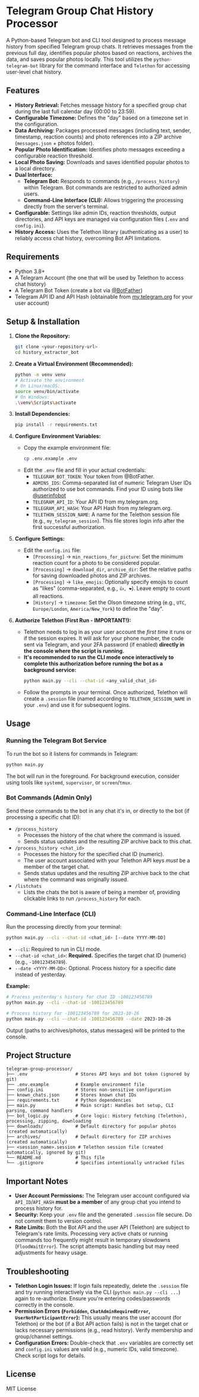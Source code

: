 # Telegram Group Chat History Processor

A Python-based Telegram bot and CLI tool designed to process message history from specified Telegram group chats. It retrieves messages from the previous full day, identifies popular photos based on reactions, archives the data, and saves popular photos locally. This tool utilizes the `python-telegram-bot` library for the command interface and `Telethon` for accessing user-level chat history.

## Features

*   **History Retrieval:** Fetches message history for a specified group chat during the last full calendar day (00:00 to 23:59).
*   **Configurable Timezone:** Defines the "day" based on a timezone set in the configuration.
*   **Data Archiving:** Packages processed messages (including text, sender, timestamp, reaction counts) and photo references into a ZIP archive (`messages.json` + photos folder).
*   **Popular Photo Identification:** Identifies photo messages exceeding a configurable reaction threshold.
*   **Local Photo Saving:** Downloads and saves identified popular photos to a local directory.
*   **Dual Interface:**
    *   **Telegram Bot:** Responds to commands (e.g., `/process_history`) within Telegram. Bot commands are restricted to authorized admin users.
    *   **Command-Line Interface (CLI):** Allows triggering the processing directly from the server's terminal.
*   **Configurable:** Settings like admin IDs, reaction thresholds, output directories, and API keys are managed via configuration files (`.env` and `config.ini`).
*   **History Access:** Uses the Telethon library (authenticating as a user) to reliably access chat history, overcoming Bot API limitations.

## Requirements

*   Python 3.8+
*   A Telegram Account (the one that will be used by Telethon to access chat history)
*   A Telegram Bot Token (create a bot via [@BotFather](https://t.me/BotFather))
*   Telegram API ID and API Hash (obtainable from [my.telegram.org](https://my.telegram.org/apps) for your user account)

## Setup & Installation

1.  **Clone the Repository:**
    ```bash
    git clone <your-repository-url>
    cd history_extractor_bot
    ```

2.  **Create a Virtual Environment (Recommended):**
    ```bash
    python -m venv venv
    # Activate the environment
    # On Linux/macOS:
    source venv/bin/activate
    # On Windows:
    .\venv\Scripts\activate
    ```

3.  **Install Dependencies:**
    ```bash
    pip install -r requirements.txt
    ```

4.  **Configure Environment Variables:**
    *   Copy the example environment file:
        ```bash
        cp .env.example .env
        ```
    *   Edit the `.env` file and fill in your actual credentials:
        *   `TELEGRAM_BOT_TOKEN`: Your token from @BotFather.
        *   `ADMINS_IDS`: Comma-separated list of numeric Telegram User IDs authorized to use bot commands. Find your ID using bots like [@userinfobot](https://t.me/userinfobot)
        *   `TELEGRAM_API_ID`: Your API ID from my.telegram.org.
        *   `TELEGRAM_API_HASH`: Your API Hash from my.telegram.org.
        *   `TELETHON_SESSION_NAME`: A name for the Telethon session file (e.g., `my_telegram_session`). This file stores login info after the first successful authorization.

5.  **Configure Settings:**
    *   Edit the `config.ini` file:
        *   `[Processing]` -> `min_reactions_for_picture`: Set the minimum reaction count for a photo to be considered popular.
        *   `[Processing]` -> `download_dir`, `archive_dir`: Set the relative paths for saving downloaded photos and ZIP archives.
        *   `[Processing]` -> `like_emojis`: Optionally specify emojis to count as "likes" (comma-separated, e.g., `👍, ❤️`). Leave empty to count all reactions.
        *   `[History]` -> `timezone`: Set the Olson timezone string (e.g., `UTC`, `Europe/London`, `America/New_York`) to define the "day".

6.  **Authorize Telethon (First Run - IMPORTANT!):**
    *   Telethon needs to log in as your user account the *first time* it runs or if the session expires. It will ask for your phone number, the code sent via Telegram, and your 2FA password (if enabled) **directly in the console where the script is running.**
    *   **It's recommended to run the CLI mode once interactively to complete this authorization before running the bot as a background service:**
        ```bash
        python main.py --cli --chat-id <any_valid_chat_id>
        ```
    *   Follow the prompts in your terminal. Once authorized, Telethon will create a `.session` file (named according to `TELETHON_SESSION_NAME` in your `.env`) and use it for subsequent logins.

## Usage

### Running the Telegram Bot Service

To run the bot so it listens for commands in Telegram:

```bash
python main.py
```

The bot will run in the foreground. For background execution, consider using tools like `systemd`, `supervisor`, or `screen`/`tmux`.

### Bot Commands (Admin Only)

Send these commands to the bot in any chat it's in, or directly to the bot (if processing a specific chat ID):

*   `/process_history`
    *   Processes the history of the chat where the command is issued.
    *   Sends status updates and the resulting ZIP archive back to this chat.
*   `/process_history <chat_id>`
    *   Processes the history for the specified chat ID (numeric).
    *   The user account associated with your Telethon API keys *must* be a member of the target chat.
    *   Sends status updates and the resulting ZIP archive back to the chat where the command was originally issued.
*   `/listchats`
    *   Lists the chats the bot is aware of being a member of, providing clickable links to run `/process_history` for each.

### Command-Line Interface (CLI)

Run the processing directly from your terminal:

```bash
python main.py --cli --chat-id <chat_id> [--date YYYY-MM-DD]
```

*   `--cli`: Required to run in CLI mode.
*   `--chat-id <chat_id>`: **Required.** Specifies the target chat ID (numeric) (e.g., `-100123456789`).
*   `--date <YYYY-MM-DD>`: Optional. Process history for a specific date instead of yesterday.

**Example:**

```bash
# Process yesterday's history for chat ID -100123456789
python main.py --cli --chat-id -100123456789

# Process history for -100123456789 for 2023-10-26
python main.py --cli --chat-id -100123456789 --date 2023-10-26
```

Output (paths to archives/photos, status messages) will be printed to the console.

## Project Structure

```
telegram-group-processor/
├── .env                  # Stores API keys and bot token (ignored by git)
├── .env.example          # Example environment file
├── config.ini            # Stores non-sensitive configuration
├── known_chats.json      # Stores known chat IDs
├── requirements.txt      # Python dependencies
├── main.py               # Main script: Handles bot setup, CLI parsing, command handlers
├── bot_logic.py          # Core logic: History fetching (Telethon), processing, zipping, downloading
├── downloads/            # Default directory for popular photos (created automatically)
├── archives/             # Default directory for ZIP archives (created automatically)
├── <session_name>.session # Telethon session file (created automatically, ignored by git)
└── README.md             # This file
└── .gitignore            # Specifies intentionally untracked files
```

## Important Notes

*   **User Account Permissions:** The Telegram user account configured via `API_ID`/`API_HASH` **must be a member** of any group chat you intend to process history for.
*   **Security:** Keep your `.env` file and the generated `.session` file secure. Do not commit them to version control.
*   **Rate Limits:** Both the Bot API and the user API (Telethon) are subject to Telegram's rate limits. Processing very active chats or running commands too frequently might result in temporary slowdowns (`FloodWaitError`). The script attempts basic handling but may need adjustments for heavy usage.

## Troubleshooting

*   **Telethon Login Issues:** If login fails repeatedly, delete the `.session` file and try running interactively via the CLI (`python main.py --cli ...`) again to re-authorize. Ensure you're entering codes/passwords correctly in the console.
*   **Permission Errors (`Forbidden`, `ChatAdminRequiredError`, `UserNotParticipantError`):** This usually means the user account (for Telethon) or the bot (if a Bot API action fails) is not in the target chat or lacks necessary permissions (e.g., read history). Verify membership and group/channel settings.
*   **Configuration Errors:** Double-check that `.env` variables are correctly set and `config.ini` values are valid (e.g., numeric IDs, valid timezone). Check script logs for details.

## License

MIT License
